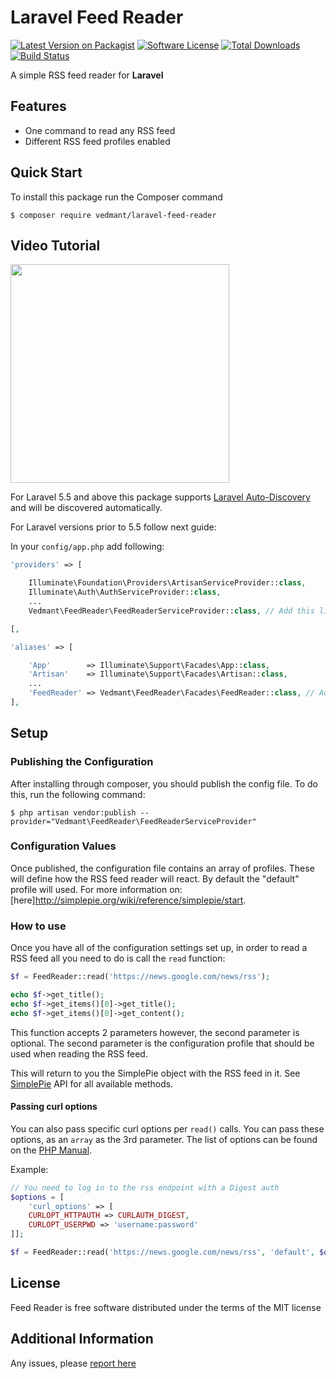 # Laravel Feed Reader

[![Latest Version on Packagist][ico-version]][link-packagist]
[![Software License][ico-license]](license.md)
[![Total Downloads][ico-downloads]][link-downloads]
[![Build Status][ico-travis]][link-travis]


A simple RSS feed reader for **Laravel**

## Features

 * One command to read any RSS feed
 * Different RSS feed profiles enabled

## Quick Start

To install this package run the Composer command

```
$ composer require vedmant/laravel-feed-reader
```
## Video Tutorial 
 [<img src="https://img.youtube.com/vi/Qvnf0kQyJTU/0.jpg" width="350" >](https://youtu.be/Qvnf0kQyJTU)
 
For Laravel 5.5 and above this package supports [Laravel Auto-Discovery](https://laravel.com/docs/master/packages#package-discovery) and will be discovered automatically.


For Laravel versions prior to 5.5 follow next guide:

In your `config/app.php` add following:

```php
'providers' => [

    Illuminate\Foundation\Providers\ArtisanServiceProvider::class,
    Illuminate\Auth\AuthServiceProvider::class,
    ...
    Vedmant\FeedReader\FeedReaderServiceProvider::class, // Add this line

[,

'aliases' => [

    'App'        => Illuminate\Support\Facades\App::class,
    'Artisan'    => Illuminate\Support\Facades\Artisan::class,
    ...
    'FeedReader' => Vedmant\FeedReader\Facades\FeedReader::class, // Add this line
],
```

## Setup

### Publishing the Configuration

After installing through composer, you should publish the config file.  To do this, run the following command:

```
$ php artisan vendor:publish --provider="Vedmant\FeedReader\FeedReaderServiceProvider"
```

### Configuration Values

Once published, the configuration file contains an array of profiles.  These will define how the RSS feed reader will react.  By default the "default" profile will used.  For more information on: [here]http://simplepie.org/wiki/reference/simplepie/start.

### How to use

Once you have all of the configuration settings set up, in order to read a RSS feed all you need to do is call the `read` function:

```php
$f = FeedReader::read('https://news.google.com/news/rss');

echo $f->get_title();
echo $f->get_items()[0]->get_title();
echo $f->get_items()[0]->get_content();
```

This function accepts 2 parameters however, the second parameter is optional.  The second parameter is the configuration profile that should be used when reading the RSS feed.

This will return to you the SimplePie object with the RSS feed in it.
See [SimplePie](http://simplepie.org/api/index.html) API for all available methods.

#### Passing curl options
You can also pass specific curl options per `read()` calls. You can pass these options, as an `array` as the 3rd parameter. The list of options can be found on the [PHP Manual](https://www.php.net/manual/en/function.curl-setopt.php).

Example:
```php
// You need to log in to the rss endpoint with a Digest auth
$options = [
    'curl_options' => [
    CURLOPT_HTTPAUTH => CURLAUTH_DIGEST,
    CURLOPT_USERPWD => 'username:password'
]];

$f = FeedReader::read('https://news.google.com/news/rss', 'default', $options);
```

## License

Feed Reader is free software distributed under the terms of the MIT license

## Additional Information

Any issues, please [report here](https://github.com/vedmant/laravel-feed-reader/issues)

[ico-version]: https://img.shields.io/packagist/v/vedmant/laravel-feed-reader.svg?style=flat-square
[ico-license]: https://img.shields.io/badge/license-MIT-brightgreen.svg?style=flat-square
[ico-downloads]: https://img.shields.io/packagist/dt/vedmant/laravel-feed-reader.svg?style=flat-square
[ico-travis]: https://img.shields.io/travis/vedmant/laravel-feed-reader/master.svg?style=flat-square

[link-packagist]: https://packagist.org/packages/vedmant/laravel-feed-reader
[link-downloads]: https://packagist.org/packages/vedmant/laravel-feed-reader
[link-travis]: https://travis-ci.org/vedmant/laravel-feed-reader
[link-author]: https://github.com/vedmant
[link-contributors]: ../../contributors
